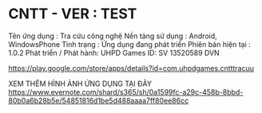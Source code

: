 # CNTT - VER : TEST
Tên ứng dụng : Tra cứu công nghệ
Nền tảng sử dụng : Android, WindowsPhone
Tình trạng : Ứng dụng đang phát triển
Phiên bản hiện tại : 1.0.2
Phát triển / Phát hành: UHPD Games
ID: SV 13520589 DVN

https://play.google.com/store/apps/details?id=com.uhpdgames.cntttracuu

XEM THÊM HÌNH ẢNH ỨNG DỤNG TẠI ĐÂY
https://www.evernote.com/shard/s365/sh/0a1599fc-a29c-458b-8bbd-80b0a6b28b5e/54851816d1be5d488aaaa7ff80ee86cc

